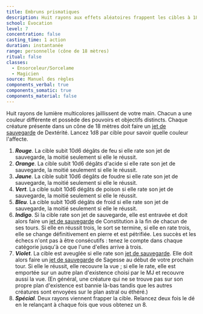 ```yaml
---
title: Embruns prismatiques
description: Huit rayons aux effets aléatoires frappent les cibles à 18 mètres.
school: Évocation
level: 7
concentration: false
casting_time: 1 action
duration: instantanée
range: personnelle (cône de 18 mètres)
ritual: false
classes:
  - Ensorceleur/Sorcelame
  - Magicien
source: Manuel des règles
components_verbal: true
components_somatic: true
components_material: false
---
```

Huit rayons de lumière multicolores jaillissent de votre main. Chacun a une couleur différente et possède des pouvoirs et objectifs distincts. Chaque créature présente dans un cône de 18 mètres doit faire un [jet de sauvegarde](/utiliser-les-caracteristiques/#jets-de-sauvegarde) de Dextérité. Lancez 1d8 par cible pour savoir quelle couleur l'affecte.

1. **_Rouge_**. La cible subit 10d6 dégâts de feu si elle rate son jet de sauvegarde, la moitié seulement si elle le réussit.
2. **_Orange_**. La cible subit 10d6 dégâts d'acide si elle rate son jet de sauvegarde, la moitié seulement si elle le réussit.
3. **_Jaune_**. La cible subit 10d6 dégâts de foudre si elle rate son jet de sauvegarde, la moitié seulement si elle le réussit.
4. **_Vert_**. La cible subit 10d6 dégâts de poison si elle rate son jet de sauvegarde, la moitié seulement si elle le réussit.
5. **_Bleu_**. La cible subit 10d6 dégâts de froid si elle rate son jet de sauvegarde, la moitié seulement si elle le réussit.
6. **_Indigo_**. Si la cible rate son jet de sauvegarde, elle est entravée et doit alors faire un [jet de sauvegarde](/utiliser-les-caracteristiques/#jets-de-sauvegarde) de Constitution à la fin de chacun de ses tours. Si elle en réussit trois, le sort se termine, si elle en rate trois, elle se change définitivement en pierre et est pétrifiée. Les succès et les échecs n'ont pas à être consécutifs : tenez le compte dans chaque catégorie jusqu'à ce que l'une d'elles arrive à trois.
7. **_Violet_**. La cible est aveuglée si elle rate son [jet de sauvegarde](/utiliser-les-caracteristiques/#jets-de-sauvegarde). Elle doit alors faire un [jet de sauvegarde](/utiliser-les-caracteristiques/#jets-de-sauvegarde) de Sagesse au début de votre prochain tour. Si elle le réussit, elle recouvre la vue ; si elle le rate, elle est emportée sur un autre plan d'existence choisi par le MJ et recouvre aussi la vue. (En général, une créature qui ne se trouve pas sur son propre plan d'existence est bannie là-bas tandis que les autres créatures sont envoyées sur le plan astral ou éthéré.)
8. **_Spécial_**. Deux rayons viennent frapper la cible. Relancez deux fois le dé en le relançant à chaque fois que vous obtenez un 8.
